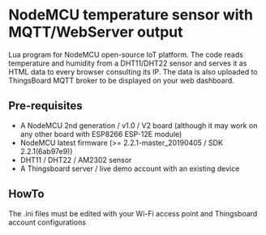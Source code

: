 # NodeMCU temperature sensor with MQTT/WebServer output
Lua program for NodeMCU open-source IoT platform.
The code reads temperature and humidity from a DHT11/DHT22 sensor and serves it as HTML data to every browser consulting its IP.
The data is also uploaded to ThingsBoard MQTT broker to be displayed on your web dashboard.

## Pre-requisites
* A NodeMCU 2nd generation / v1.0 / V2 board (although it may work on any other board with ESP8266 ESP-12E module)
* NodeMCU latest firmware (>= 2.2.1-master_20190405 / SDK 2.2.1(6ab97e9))
* DHT11 / DHT22 / AM2302 sensor
* A Thingsboard server / live demo account with an existing device

## HowTo
The .ini files must be edited with your Wi-Fi access point and Thingsboard account configurations
